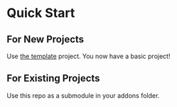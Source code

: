 # Quick Start

## For New Projects

Use [the template](https://github.com/SlashScreen/skelerealms-template) project. You now have a basic project!

## For Existing Projects

Use this repo as a submodule in your addons folder. 
